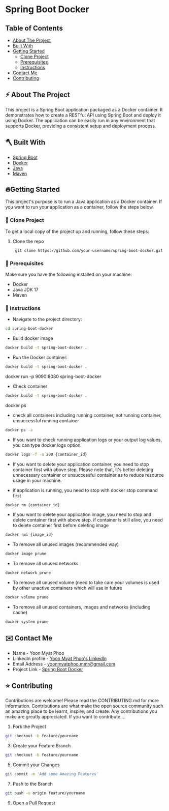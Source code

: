 # Spring Boot Docker

## Table of Contents
- [About The Project](#about-the-project)
- [Built With](#built-with)
- [Getting Started](#getting-started)
  - [Clone Project](#clone-project)
  - [Prerequisites](#prerequisites)
  - [Instructions](#instructions)
- [Contact Me](#contact-me)
- [Contributing](#contributing)

## ⚡️ About The Project
This project is a Spring Boot application packaged as a Docker container. It demonstrates how to create a RESTful API using Spring Boot and deploy it using Docker. The application can be easily run in any environment that supports Docker, providing a consistent setup and deployment process.

## 🪓 Built With
- [Spring Boot](https://spring.io/projects/spring-boot)
- [Docker](https://www.docker.com/)
- [Java](https://www.oracle.com/java/technologies/javase-jdk11-downloads.html)
- [Maven](https://maven.apache.org/)

## 🔥Getting Started
This project's purpose is to run a Java application as a Docker container. If you want to run your application as a container, follow the steps below.

### 🥡 Clone Project
To get a local copy of the project up and running, follow these steps:

1. Clone the repo
   ```
    git clone https://github.com/your-username/spring-boot-docker.git
   
### 🔑 Prerequisites
Make sure you have the following installed on your machine:
* Docker
* Java JDK 17
* Maven

### 📝 Instructions
* Navigate to the project directory:
```sh
cd spring-boot-docker
```

* Build docker image
```sh
docker build -t spring-boot-docker .
```

* Run the Docker container:
```sh
docker build -t spring-boot-docker .
```
docker run -p 9090:8080 spring-boot-docker

* Check container
```sh
docker build -t spring-boot-docker .
```
docker ps

* check all containers including running container, not running container, unsuccessful running container
```sh
docker ps -a
```

* If you want to check running application logs or your output log values, you can type docker logs option.
```sh
docker logs -f -n 200 {container_id}
```

* If you want to delete your application container, you need to stop container first with above step.
  Please note that, it's better deleting unnecessary container or unsuccessful container as to reduce resource usage in your machine.

* if application is running, you need to stop with docker stop command first
```sh
docker rm {container_id}
```

* If you want to delete your application image, you need to stop and delete container first with above step.
  if container is still alive, you need to delete container first before deleting image
```sh
docker rmi {image_id}
```

* To remove all unused images (recommended way)
```sh
docker image prune
```

* To remove all unused networks
```sh
docker network prune
```

* To remove all unused volume (need to take care your volumes is used by other unactive containers which will use in future
```sh
docker volume prune
```

* To remove all unused containers, images and networks (including cache)
```sh
docker system prune
```


## ✉️ Contact Me
* Name - Yoon Myat Phoo 
* LinkedIn profile - [Yoon Myat Phoo's LinkedIn](https://www.linkedin.com/in/yoon-myat-phoo-9b32531b7/)
* Email Address - yoonmyatphoo.mmr@gmail.com
* Project Link - [Spring Boot Docker](https://github.com/yoonmyatphoo-mmr/spring-boot-docker)


## ⭐ Contributing
Contributions are welcome! Please read the CONTRIBUTING.md for more information.
Contributions are what make the open source community such an amazing place to be learnt, inspire, and create. Any contributions you make are greatly appreciated.
If you want to contribute....

1. Fork the Project
```sh
git checkout -b feature/yourname
```

3. Create your Feature Branch
```sh
git checkout -b feature/yourname
```

5. Commit your Changes
```sh
git commit -m 'Add some Amazing Features'
```

7. Push to the Branch
```sh
git push -u origin feature/yourname
```

9. Open a Pull Request




